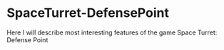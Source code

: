 # SpaceTurret-DefensePoint
Here I will describe most interesting features of the game Space Turret: Defense Point
